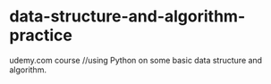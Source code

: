 # data-structure-and-algorithm-practice
udemy.com course
//using Python on some basic data structure and algorithm.
